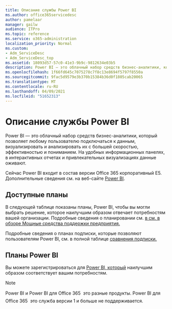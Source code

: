 ```yaml
---
title: Описание службы Power BI
ms.author: office365servicedesc
author: pamelaar
manager: gailw
audience: ITPro
ms.topic: reference
ms.service: o365-administration
localization_priority: Normal
ms.custom:
- Adm_ServiceDesc
- Adm_ServiceDesc_top
ms.assetid: 18093d57-57c0-41e3-9b9c-9812634e03b5
description: Power BI — это облачный набор средств бизнес-аналитики, который позволяет любому пользователю подключаться к данным, визуализировать и анализировать их с большей скоростью, эффективностью и пониманием. На удобных информационных панелях, в интерактивных отчетах и привлекательных визуализациях данные оживают.
ms.openlocfilehash: 1f66fd645c7075278c7f8c13e8694f5797f8550a
ms.sourcegitcommit: 9fac5d9579e3b370b15384b36d0f1805cab20065
ms.translationtype: MT
ms.contentlocale: ru-RU
ms.lasthandoff: 04/09/2021
ms.locfileid: "51652313"
---
```

# <a name="power-bi-service-description"></a>Описание службы Power BI

Power BI — это облачный набор средств бизнес-аналитики, который позволяет любому пользователю подключаться к данным, визуализировать и анализировать их с большей скоростью, эффективностью и пониманием. На удобных информационных панелях, в интерактивных отчетах и привлекательных визуализациях данные оживают.

Сейчас Power BI входит в состав версии Office 365 корпоративный E5. Дополнительные сведения см. на веб-сайте [Power BI](https://powerbi.microsoft.com/).

## <a name="available-plans"></a>Доступные планы

В следующей таблице показаны планы, Power BI, чтобы вы могли выбрать решение, которое наилучшим образом отвечает потребностям вашей организации. Подробные сведения о планировании см. [в см. в обзоре Мощные средства поддержки предприятия.](https://www.microsoft.com/microsoft-365/enterprise/compare-office-365-plans)

Подробные сведения о планах подписки, которые позволяют пользователям Power BI, см. в полной таблице [сравнения подписки.](https://go.microsoft.com/fwlink/?linkid=2139145)
 
## <a name="power-bi-plans"></a>Планы Power BI

Вы можете зарегистрироваться для [Power BI, который](https://go.microsoft.com/fwlink/?LinkID=786854) наилучшим образом соответствует вашим потребностям. 
  
> [!NOTE]
> Power BI и Power BI для Office 365  это разные продукты. Power BI для Office 365  это служба версии 1 и больше не поддерживается. 
  